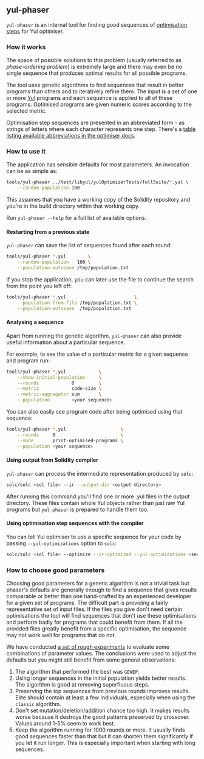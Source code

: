 ## yul-phaser
`yul-phaser` is an internal tool for finding good sequences of [optimisation steps](/libyul/optimiser/README.md) for Yul optimiser.

### How it works
The space of possible solutions to this problem (usually referred to as _phase-ordering problem_) is extremely large and there may even be no single sequence that produces optimal results for all possible programs.

The tool uses genetic algorithms to find sequences that result in better programs than others and to iteratively refine them.
The input is a set of one or more [Yul](/docs/yul.rst) programs and each sequence is applied to all of these programs.
Optimised programs are given numeric scores according to the selected metric.

Optimisation step sequences are presented in an abbreviated form - as strings of letters where each character represents one step.
There's a [table listing available abbreviations in the optimiser docs](/docs/yul.rst#optimization-step-sequence).

### How to use it
The application has sensible defaults for most parameters.
An invocation can be as simple as:

``` bash
tools/yul-phaser ../test/libyul/yulOptimizerTests/fullSuite/*.yul \
    --random-population 100
```

This assumes that you have a working copy of the Solidity repository and you're in the build directory within that working copy.

Run `yul-phaser --help` for a full list of available options.

#### Restarting from a previous state
`yul-phaser` can save the list of sequences found after each round:

``` bash
tools/yul-phaser *.yul        \
    --random-population   100 \
    --population-autosave /tmp/population.txt
```

If you stop the application, you can later use the file to continue the search from the point you left off:

``` bash
tools/yul-phaser *.yul                         \
    --population-from-file /tmp/population.txt \
    --population-autosave  /tmp/population.txt
```

#### Analysing a sequence
Apart from running the genetic algorithm, `yul-phaser` can also provide useful information about a particular sequence.

For example, to see the value of a particular metric for a given sequence and program run:
``` bash
tools/yul-phaser *.yul            \
    --show-initial-population     \
    --rounds            0         \
    --metric            code-size \
    --metric-aggregator sum       \
    --population        <your sequence>
```

You can also easily see program code after being optimised using that sequence:
``` bash
tools/yul-phaser *.yul                    \
    --rounds     0                        \
    --mode       print-optimised-programs \
    --population <your sequence>
```

#### Using output from Solidity compiler
`yul-phaser` can process the intermediate representation produced by `solc`:

``` bash
solc/solc <sol file> --ir --output-dir <output directory>
```

After running this command you'll find one or more .yul files in the output directory.
These files contain whole Yul objects rather than just raw Yul programs but `yul-phaser` is prepared to handle them too.

#### Using optimisation step sequences with the compiler
You can tell Yul optimiser to use a specific sequence for your code by passing `--yul-optimizations` option to `solc`:

``` bash
solc/solc <sol file> --optimize --ir-optimized --yul-optimizations <sequence>
```

### How to choose good parameters
Choosing good parameters for a genetic algorithm is not a trivial task but phaser's defaults are generally enough to find a sequence that gives results comparable or better than one hand-crafted by an experienced developer for a given set of programs.
The difficult part is providing a fairly representative set of input files.
If the files you give don't need certain optimisations the tool will find sequences that don't use these optimisations and perform badly for programs that could benefit from them.
If all the provided files greatly benefit from a specific optimisation, the sequence may not work well for programs that do not.

We have conducted [a set of rough experiments](https://github.com/ethereum/solidity/issues/7806#issuecomment-598644491) to evaluate some combinations of parameter values.
The conclusions were used to adjust the defaults but you might still benefit from some general observations:

1. The algorithm that performed the best was `GEWEP`.
2. Using longer sequences in the initial population yields better results. The algorithm is good at removing superfluous steps.
3. Preserving the top sequences from previous rounds improves results. Elite should contain at least a few individuals, especially when using the `classic` algorithm.
4. Don't set mutation/deletion/addition chance too high. It makes results worse because it destroys the good patterns preserved by crossover. Values around 1-5% seem to work best.
5. Keep the algorithm running for 1000 rounds or more. It usually finds good sequences faster than that but it can shorten them significantly if you let it run longer. This is especially important when starting with long sequences.
